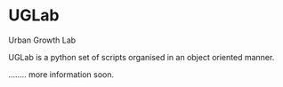 # UGLab
Urban Growth Lab

UGLab is a python set of scripts organised in an object oriented manner.



........ more information soon.
